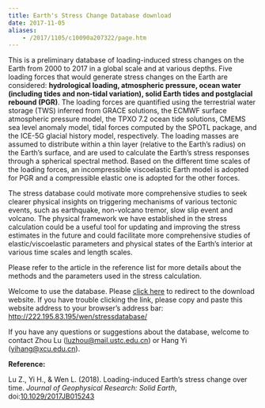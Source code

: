 ```yaml
---
title: Earth's Stress Change Database download
date: 2017-11-05
aliases:
    - /2017/1105/c10090a207322/page.htm
---
```


This is a preliminary database of loading-induced stress changes on the Earth from 2000 to 2017 in a global scale and at various depths. Five loading forces that would generate stress changes on the Earth are considered: **hydrological loading, atmospheric pressure, ocean water (including tides and non-tidal variation), solid Earth tides and postglacial rebound (PGR)**. The loading forces are quantified using the terrestrial water storage (TWS) inferred from GRACE solutions, the ECMWF surface atmospheric pressure model, the TPXO 7.2 ocean tide solutions, CMEMS sea level anomaly model, tidal forces computed by the SPOTL package, and the ICE-5G glacial history model, respectively. The loading masses are assumed to distribute within a thin layer (relative to the Earth’s radius) on the Earth’s surface, and are used to calculate the Earth’s stress responses through a spherical spectral method. Based on the different time scales of the loading forces, an incompressible viscoelastic Earth model is adopted for PGR and a compressible elastic one is adopted for the other forces.

The stress database could motivate more comprehensive studies to seek clearer physical insights on triggering mechanisms of various tectonic events, such as earthquake, non-volcano tremor, slow slip event and volcano. The physical framework we have established in the stress calculation could be a useful tool for updating and improving the stress estimates in the future and could facilitate more comprehensive studies of elastic/viscoelastic parameters and physical states of the Earth’s interior at various time scales and length scales.

Please refer to the article in the reference list for more details about the methods and the parameters used in the stress calculation.




Welcome to use the database. Please [click here](http://222.195.83.195/wen/stressdatabase/) to redirect to the download website. If you have trouble clicking the link, please copy and paste this website address to your browser’s address bar: http://222.195.83.195/wen/stressdatabase/

If you have any questions or suggestions about the database, welcome to contact Zhou Lu (<luzhou@mail.ustc.edu.cn>) or Hang Yi (<yihang@xcu.edu.cn>).


**Reference:**

Lu Z., Yi H., & Wen L. (2018). Loading-induced Earth’s stress change over time. *Journal of Geophysical Research: Solid Earth*, doi:[10.1029/2017JB015243](https://doi.org/10.1029/2017JB015243)
